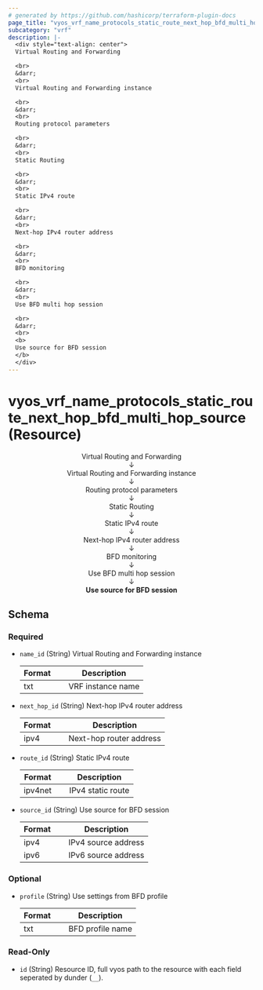 ```yaml
---
# generated by https://github.com/hashicorp/terraform-plugin-docs
page_title: "vyos_vrf_name_protocols_static_route_next_hop_bfd_multi_hop_source Resource - vyos"
subcategory: "vrf"
description: |-
  <div style="text-align: center">
  Virtual Routing and Forwarding

  <br>
  &darr;
  <br>
  Virtual Routing and Forwarding instance

  <br>
  &darr;
  <br>
  Routing protocol parameters

  <br>
  &darr;
  <br>
  Static Routing

  <br>
  &darr;
  <br>
  Static IPv4 route

  <br>
  &darr;
  <br>
  Next-hop IPv4 router address

  <br>
  &darr;
  <br>
  BFD monitoring

  <br>
  &darr;
  <br>
  Use BFD multi hop session

  <br>
  &darr;
  <br>
  <b>
  Use source for BFD session
  </b>
  </div>
---
```


# vyos_vrf_name_protocols_static_route_next_hop_bfd_multi_hop_source (Resource)

<div style="text-align: center">
Virtual Routing and Forwarding

<br>
&darr;
<br>
Virtual Routing and Forwarding instance

<br>
&darr;
<br>
Routing protocol parameters

<br>
&darr;
<br>
Static Routing

<br>
&darr;
<br>
Static IPv4 route

<br>
&darr;
<br>
Next-hop IPv4 router address

<br>
&darr;
<br>
BFD monitoring

<br>
&darr;
<br>
Use BFD multi hop session

<br>
&darr;
<br>
<b>
Use source for BFD session
</b>
</div>



<!-- schema generated by tfplugindocs -->
## Schema

### Required

- `name_id` (String) Virtual Routing and Forwarding instance

    |  Format  &emsp;|  Description        |
    |----------------|---------------------|
    |  txt     &emsp;|  VRF instance name  |
- `next_hop_id` (String) Next-hop IPv4 router address

    |  Format  &emsp;|  Description              |
    |----------------|---------------------------|
    |  ipv4    &emsp;|  Next-hop router address  |
- `route_id` (String) Static IPv4 route

    |  Format   &emsp;|  Description        |
    |-----------------|---------------------|
    |  ipv4net  &emsp;|  IPv4 static route  |
- `source_id` (String) Use source for BFD session

    |  Format  &emsp;|  Description          |
    |----------------|-----------------------|
    |  ipv4    &emsp;|  IPv4 source address  |
    |  ipv6    &emsp;|  IPv6 source address  |

### Optional

- `profile` (String) Use settings from BFD profile

    |  Format  &emsp;|  Description       |
    |----------------|--------------------|
    |  txt     &emsp;|  BFD profile name  |

### Read-Only

- `id` (String) Resource ID, full vyos path to the resource with each field seperated by dunder (`__`).
